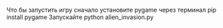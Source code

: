Что бы запустить игру сначало установите pygame через терминал
        pip install pygame
Запускайте
        python alien_invasion.py